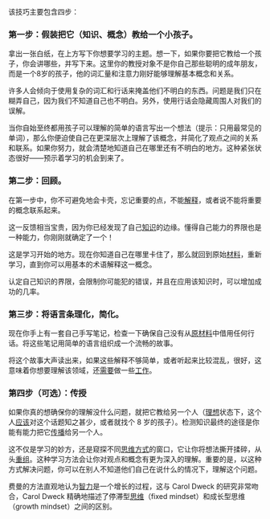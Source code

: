 该技巧主要包含四步：

### 第一步：假装把它（知识、概念）教给一个小孩子。

拿出一张白纸，在上方写下你想要学习的主题。想一下，如果你要把它教给一个孩子，你会讲哪些，并写下来。这里你的教授对象不是你自己那些聪明的成年朋友，而是一个8岁的孩子，他的词汇量和注意力刚好能够理解基本概念和关系。

许多人会倾向于使用复杂的词汇和行话来掩盖他们不明白的东西。问题是我们只在糊弄自己，因为我们不知道自己也不明白。另外，使用行话会隐藏周围人对我们的误解。

当你自始至终都用孩子可以理解的简单的语言写出一个想法（提示：只用最常见的单词），那么你便迫使自己在更深层次上理解了该概念，并简化了观点之间的关系和联系。如果你努力，就会清楚地知道自己在哪里还有不明白的地方。这种紧张状态很好——预示着学习的机会到来了。

### 第二步：回顾。

在第一步中，你不可避免地会卡壳，忘记重要的点，不能[解释](https://baike.baidu.com/item/解释)，或者说不能将重要的概念联系起来。

这一反馈相当宝贵，因为你已经发现了自己[知识](https://baike.baidu.com/item/知识)的边缘。懂得自己能力的界限也是一种能力，你刚刚就确定了一个！

这是学习开始的地方。现在你知道自己在哪里卡住了，那么就回到原始[材料](https://baike.baidu.com/item/材料)，重新学习，直到你可以用基本的术语解释这一概念。

认定自己知识的界限，会限制你可能犯的错误，并且在应用该知识时，可以增加成功的几率。

### 第三步：将语言条理化，简化。

现在你手上有一套自己手写笔记，检查一下确保自己没有从[原材料](https://baike.baidu.com/item/原材料)中借用任何行话。将这些笔记用简单的语言组织成一个流畅的故事。

将这个故事大声读出来，如果这些解释不够简单，或者听起来比较混乱，很好，这意味着你想要理解该领域，还[需要](https://baike.baidu.com/item/需要)做一些[工作](https://baike.baidu.com/item/工作)。

### 第四步（可选）：传授

如果你真的想确保你的理解没什么问题，就把它教给另一个人（[理想](https://baike.baidu.com/item/理想)状态下，这个人[应该](https://baike.baidu.com/item/应该)对这个话题知之甚少，或者就找个 8 岁的孩子）。检测知识最终的途径是你能有能力把它[传播](https://baike.baidu.com/item/传播)给另一个人。

这不仅是学习的妙方，还是窥探不同[思维方式](https://baike.baidu.com/item/思维方式)的窗口，它让你将想法撕开揉碎，从头[重组](https://baike.baidu.com/item/重组)。这种学习方法会让你对观点和概念有更为深入的理解。重要的是，以这种方式解决问题，你可以在别人不知道他们自己在说什么的情况下，理解这个问题。

费曼的方法直观地认为[智力](https://baike.baidu.com/item/智力)是一个增长的过程，这与 Carol Dweck 的研究非常吻合，Carol Dweck 精确地描述了停滞型[思维](https://baike.baidu.com/item/思维)（fixed mindset）和成长型思维（growth mindset）之间的区别。